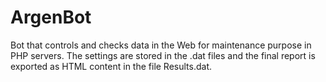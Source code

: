 # ArgenBot

Bot that controls and checks data in the Web for maintenance purpose in PHP servers. The settings are stored in the .dat files and the final report is exported as HTML content in the file Results.dat.
